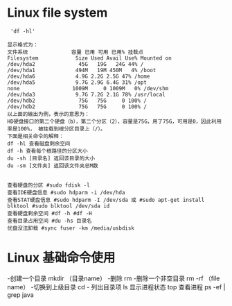 # Linux file system

     'df -hl'
    
    显示格式为：　
    文件系统              容量 已用 可用 已用% 挂载点　
    Filesystem            Size Used Avail Use% Mounted on
    /dev/hda2              45G   19G   24G 44% /
    /dev/hda1             494M   19M 450M   4% /boot
    /dev/hda6             4.9G 2.2G 2.5G 47% /home
    /dev/hda5             9.7G 2.9G 6.4G 31% /opt
    none                 1009M     0 1009M   0% /dev/shm
    /dev/hda3             9.7G 7.2G 2.1G 78% /usr/local
    /dev/hdb2              75G   75G     0 100% /
    /dev/hdb2              75G   75G     0 100% /
    以上面的输出为例，表示的意思为：
    HD硬盘接口的第二个硬盘（b），第二个分区（2），容量是75G，用了75G，可用是0，因此利用率是100%， 被挂载到根分区目录上（/）。
    下面是相关命令的解释：
    df -hl 查看磁盘剩余空间
    df -h 查看每个根路径的分区大小
    du -sh [目录名] 返回该目录的大小
    du -sm [文件夹] 返回该文件夹总M数


    查看硬盘的分区 #sudo fdisk -l
    查看IDE硬盘信息 #sudo hdparm -i /dev/hda
    查看STAT硬盘信息 #sudo hdparm -I /dev/sda 或 #sudo apt-get install blktool #sudo blktool /dev/sda id
    查看硬盘剩余空间 #df -h #df -H
    查看目录占用空间 #du -hs 目录名
    优盘没法卸载 #sync fuser -km /media/usbdisk
   
# Linux 基础命令使用
    
   -创建一个目录  mkdir （目录name）
   -删除  rm
   -删除一个非空目录  rm  -rf   （file name）
   -切换到上级目录 cd -
   列出目录项  ls
   显示进程状态    top
   查看进程   ps  -ef  |  grep  java
    
